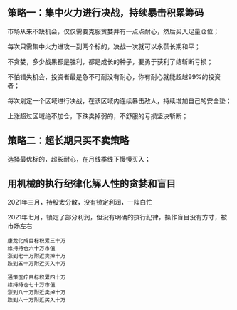 
## 策略一：集中火力进行决战，持续暴击积累筹码

市场从来不缺机会，仅仅需要克服贪婪并有一点点耐心，然后买入足量仓位；

每次只需集中火力进攻一到两个标的，决战一次就可以永葆长期和平；

不贪婪，多少战果都是胜利，都是成长的种子，要勇于获利了结斩断亏损；

不怕错失机会，投资者最是急不可耐没有耐心，你有耐心就能超越99%的投资者；

每次划定一个区域进行决战，在该区域内连续暴击敌人，持续增加自己的安全垫；

上涨超过区域绝不加仓，下跌卖掉弱的，不舒服的亏损坚决斩断；


## 策略二：超长期只买不卖策略

选择最优标的，超长耐心，在月线季线下慢慢买入；


## 用机械的执行纪律化解人性的贪婪和盲目

2021年三月，持股太分散，没有锁定利润，一阵白忙

2021年七月，锁定了部分利润，但没有明确的执行纪律，操作盲目没有方寸，被市场左右

```
康龙化成目标积累三十万
维持持仓六十万市值
涨到七十万附近卖掉十万
跌到五十万附近买入十万
```

```
通策医疗目标积累四十万
维持持仓七十万市值
涨到八十万附近卖掉十万
跌到六十万附近买入十万
```
